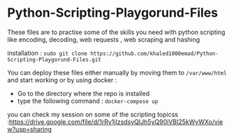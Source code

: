# Python-Scripting-Playgorund-Files

These files are to practise some of the skills you need with python scripting like encoding, decoding, web requests , web scraping and hashing

installation : `sudo git clone https://github.com/khaled1000emad/Python-Scripting-Playgorund-Files.git`

You can deploy these files either manually by moving them to `/var/www/html` and start working or by using docker :
 - Go to the directory where the repo is installed
 - type the following command : `docker-compose up` 

you can check my session on some of the scripting topicss :https://drive.google.com/file/d/1rRy1jIzsdsyQIJh5yQ90iVBI25kWyWXo/view?usp=sharing
